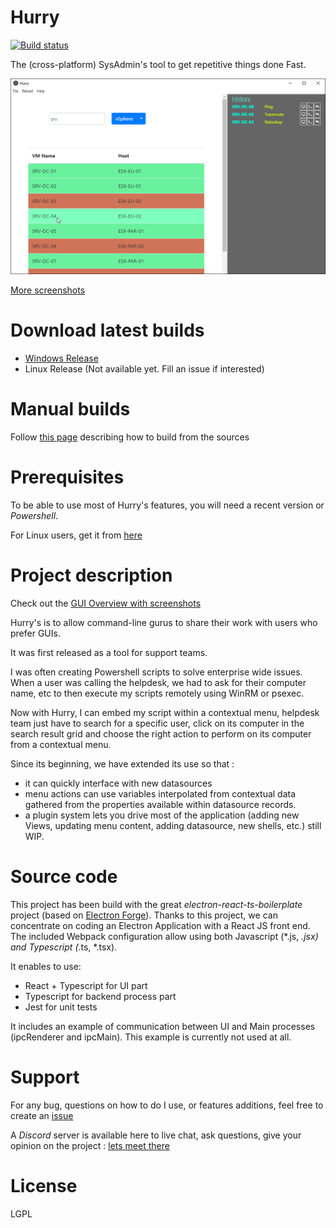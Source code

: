 # Hurry

[![Build status](https://ci.appveyor.com/api/projects/status/br0s4qlnkwop064x?svg=true)](https://ci.appveyor.com/project/rebrec/hurry-rkfu0)


The (cross-platform) SysAdmin's tool to get repetitive things done Fast.

![Hurry_Main](https://raw.githubusercontent.com/rebrec/hurry/master/docs/hurry_vSphere_result_ping.png)

[More screenshots](https://github.com/rebrec/hurry/blob/master/docs/GUI_Overview.md)


# Download latest builds

- [Windows Release](https://github.com/rebrec/hurry/releases)
- Linux Release (Not available yet. Fill an issue if interested)

# Manual builds

Follow [this page](https://github.com/rebrec/hurry/blob/master/docs/How_to_build.md) describing how to build from the sources

# Prerequisites

To be able to use most of Hurry's features, you will need a recent version or *Powershell*.

For Linux users, get it from [here](https://docs.microsoft.com/en-us/powershell/scripting/install/installing-powershell-core-on-linux?view=powershell-7)


# Project description

Check out the [GUI Overview with screenshots](https://github.com/rebrec/hurry/blob/master/docs/GUI_Overview.md)

Hurry's is to allow command-line gurus to share their work with users who prefer GUIs.

It was first released as a tool for support teams.

I was often creating Powershell scripts to solve enterprise wide issues. When a user was calling the helpdesk, we had to ask for their computer name, etc to then execute my scripts remotely using WinRM or psexec.

Now with Hurry, I can embed my script within a contextual menu, helpdesk team just have to search for a specific user, click on its computer in the search result grid and choose the right action to perform on its computer from a contextual menu.

Since its beginning, we have extended its use so that :

- it can quickly interface with new datasources
- menu actions can use variables interpolated from contextual data gathered from the properties available within datasource records.
- a plugin system lets you drive most of the application (adding new Views, updating menu content, adding datasource, new shells, etc.) still WIP.

# Source code

This project has been build with the great *electron-react-ts-boilerplate* project (based on [Electron Forge](https://www.electronforge.io/)). Thanks to this project, we can concentrate on coding an Electron Application with a React JS front end. The included Webpack configuration allow using both Javascript (*.js, *.jsx) and Typescript (*.ts, *.tsx).

It enables to use:
- React + Typescript for UI part
- Typescript for backend process part
- Jest for unit tests

It includes an example of communication between UI and Main processes (ipcRenderer and ipcMain). This example is currently not used at all.

# Support

For any bug, questions on how to do I use, or features additions, feel free to create an [issue](https://github.com/rebrec/hurry/issues/new/choose)

A *Discord* server is available here to live chat, ask questions, give your opinion on the project : [lets meet there](https://discord.gg/5juNQ2)

# License

LGPL


